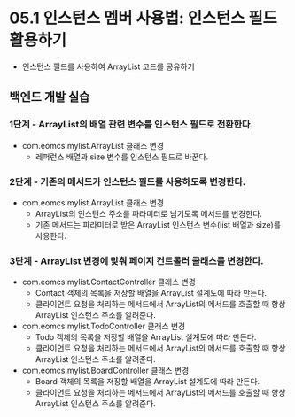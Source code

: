 # 05.1 인스턴스 멤버 사용법: 인스턴스 필드 활용하기

- 인스턴스 필드를 사용하여 ArrayList 코드를 공유하기

## 백엔드 개발 실습

### 1단계 - ArrayList의 배열 관련 변수를 인스턴스 필드로 전환한다.

- com.eomcs.mylist.ArrayList 클래스 변경
  - 레퍼런스 배열과 size 변수를 인스턴스 필드로 바꾼다.

### 2단계 - 기존의 메서드가 인스턴스 필드를 사용하도록 변경한다.

- com.eomcs.mylist.ArrayList 클래스 변경
  - ArrayList의 인스턴스 주소를 파라미터로 넘기도록 메서드를 변경한다.
  - 기존 메서드는 파라미터로 받은 ArrayList 인스턴스 변수(list 배열과 size)를 사용한다.

### 3단계 - ArrayList 변경에 맞춰 페이지 컨트롤러 클래스를 변경한다.

- com.eomcs.mylist.ContactController 클래스 변경
  - Contact 객체의 목록을 저장할 배열을 ArrayList 설계도에 따라 만든다.
  - 클라이언트 요청을 처리하는 메서드에서 ArrayList의 메서드를 호출할 때 항상 ArrayList 인스턴스 주소를 알려준다.
- com.eomcs.mylist.TodoController 클래스 변경
  - Todo 객체의 목록을 저장할 배열을 ArrayList 설계도에 따라 만든다.
  - 클라이언트 요청을 처리하는 메서드에서 ArrayList의 메서드를 호출할 때 항상 ArrayList 인스턴스 주소를 알려준다.
- com.eomcs.mylist.BoardController 클래스 변경
  - Board 객체의 목록을 저장할 배열을 ArrayList 설계도에 따라 만든다.
  - 클라이언트 요청을 처리하는 메서드에서 ArrayList의 메서드를 호출할 때 항상 ArrayList 인스턴스 주소를 알려준다.






#
